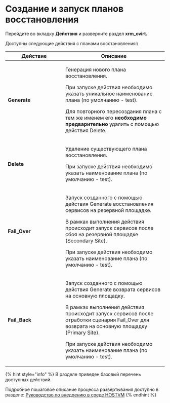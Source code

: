 # Создание и запуск планов восстановления

Перейдите во вкладку **Действия**  и разверните раздел **xrm\_ovirt.**&#x20;

Доступны следующие действия с планами восстановления:\


<table><thead><tr><th width="166">Действие</th><th>Описание</th></tr></thead><tbody><tr><td><strong>Generate</strong></td><td><p>Генерация нового плана восстановления. </p><p>При запуске действия необходимо указать уникальное наименование плана (по умолчанию - test). </p><p>Для повторного пересоздания плана с тем же именем его <strong>необходимо предварительно</strong> удалить с помощью действия Delete.</p></td></tr><tr><td><strong>Delete</strong></td><td><p>Удаление существующего плана восстановления. </p><p>При запуске действия необходимо указать наименование плана (по умолчанию - test). </p></td></tr><tr><td><strong>Fail_Over</strong></td><td><p>Запуск созданного с помощью действия Generate восстановления сервисов на резервной площадке. </p><p>В рамках выполнения действия происходит запуск сервисов после сбоя на резервной площадке (Secondary Site).</p><p>При запуске действия необходимо указать наименование плана (по умолчанию - test). </p></td></tr><tr><td><strong>Fail_Back</strong></td><td><p>Запуск созданного с помощью действия Generate возврата сервисов на основную площадку. </p><p>В рамках выполнения действия происходит запуск сервисов после отработки сценария Fail_Over для возврата на основную площадку (Primary Site).</p><p>При запуске действия необходимо указать наименование плана (по умолчанию - test). </p></td></tr></tbody></table>



{% hint style="info" %}
В разделе приведен базовый перечень доступных действий.



Подробное пошаговое описание процесса развертывания доступно в разделе: [Руководство по внедрению в среде HOSTVM](rukovodstvo-po-vnedreniyu-v-srede-hostvm.md)
{% endhint %}

